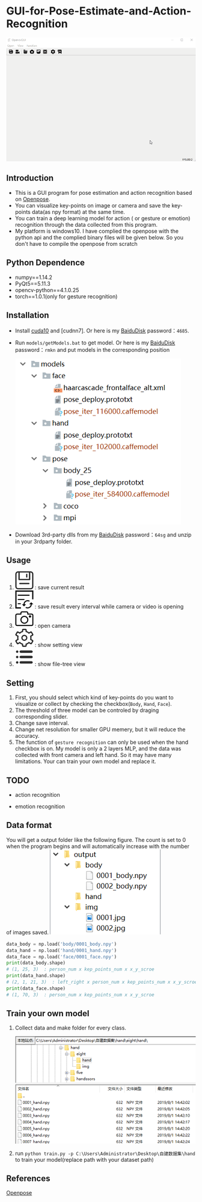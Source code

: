 # GUI-for-Pose-Estimate-and-Action-Recognition
![avatar](media/demo.gif)

## Introduction

* This is a GUI program for pose estimation and action recognition based on [Openpose](https://github.com/CMU-Perceptual-Computing-Lab/openpose).
* You can visualize key-points on image or camera and save the key-points data(as npy format) at the same time.
* You can train a deep learning model for action ( or gesture or emotion) recognition through the data collected from this program.
* My platform is windows10. I have complied the openpose with the python api and the complied binary files will be given below. So you don't have to compile the openpose from scratch

## Python Dependence
* numpy==1.14.2
* PyQt5==5.11.3
* opencv-python==4.1.0.25
* torch==1.0.1(only for gesture recognition)

## Installation
- Install [cuda10](https://developer.nvidia.com/cuda-downloads) and [cudnn7]. Or here is my [BaiduDisk](https://pan.baidu.com/s/1EcVfsA7R4dIkj8kJqc9K9g)  password：`4685`.

- Run `models/getModels.bat` to get model. Or here is my [BaiduDisk](https://pan.baidu.com/s/14SV-v8CXRPMVoMvPoB2Haw)  password：`rmkn` and put models in the corresponding position
  
    ![avatar](media/model_folder.png)
    
- Download 3rd-party dlls from my [BaiduDisk](https://pan.baidu.com/s/1Cco38Py2G70s559qDt_g6g) password：`64sg` and unzip in your 3rdparty folder.

## Usage
1. ![avatar](icon/save.png) : save current result
2. ![avatar](icon/auto.png) : save result every interval while  camera or video is opening
6. ![avatar](icon/camera.png) : open camera
7. ![avatar](icon/setting.png) : show setting view
8. ![avatar](icon/dir.png) : show file-tree view

## Setting
1. First, you should select which kind of key-points do you want to visualize or collect by checking the checkbox(`Body`, `Hand`, `Face`).
2. The threshold of three model can be controled by draging corresponding slider.
3. Change save interval.
4. Change net resolution for smaller GPU memery, but it will  reduce the accuracy.
5. The function of `gesture recognition` can only be used when the hand checkbox is on. My model is only a 2 layers MLP, and the data was collected with front camera and left hand. So it may have many limitations. Your can train your own model and replace it.

## TODO

* action recognition

* emotion recognition

## Data format
You will get a output folder like the following figure. The count is set to 0 when the program begins and will automatically increase with the number of images saved.
![avatar](media/save_folder.png)
```python
data_body = np.load('body/0001_body.npy')
data_hand = np.load('hand/0001_hand.npy')
data_face = np.load('face/0001_face.npy')
print(data_body.shape)  
# (1, 25, 3)  : person_num x kep_points_num x x_y_scroe
print(data_hand.shape)  
# (2, 1, 21, 3)  : left_right x person_num x kep_points_num x x_y_scroe
print(data_face.shape) 
# (1, 70, 3)  : person_num x kep_points_num x x_y_scroe
```

## Train your own model
1. Collect data and make folder for every class.

   ![train_data_format](media/train_data_format.png)

2. run `python train.py -p C:\Users\Administrator\Desktop\自建数据集\hand` to train your model(replace path with your dataset path)

## References
[Openpose](https://github.com/CMU-Perceptual-Computing-Lab/openpose)
